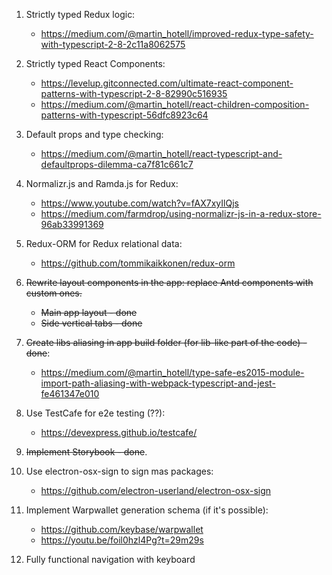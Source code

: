 
1. Strictly typed Redux logic:
    - https://medium.com/@martin_hotell/improved-redux-type-safety-with-typescript-2-8-2c11a8062575

2. Strictly typed React Components:
    - https://levelup.gitconnected.com/ultimate-react-component-patterns-with-typescript-2-8-82990c516935
    - https://medium.com/@martin_hotell/react-children-composition-patterns-with-typescript-56dfc8923c64

3. Default props and type checking:
    - https://medium.com/@martin_hotell/react-typescript-and-defaultprops-dilemma-ca7f81c661c7

4. Normalizr.js and Ramda.js for Redux:
    - https://www.youtube.com/watch?v=fAX7xyIlQjs
    - https://medium.com/farmdrop/using-normalizr-js-in-a-redux-store-96ab33991369

5. Redux-ORM for Redux relational data:
    - https://github.com/tommikaikkonen/redux-orm

6. ~~Rewrite layout components in the app: replace Antd components with custom ones.~~
    - ~~Main app layout - done~~
    - ~~Side vertical tabs - done~~

7. ~~Create libs aliasing in app build folder (for lib-like part of the code) - done~~:
    - https://medium.com/@martin_hotell/type-safe-es2015-module-import-path-aliasing-with-webpack-typescript-and-jest-fe461347e010

8. Use TestCafe for e2e testing (??):
    - https://devexpress.github.io/testcafe/

9. ~~Implement Storybook - done~~.

10. Use electron-osx-sign to sign mas packages:
    - https://github.com/electron-userland/electron-osx-sign

11. Implement Warpwallet generation schema (if it's possible):
    - https://github.com/keybase/warpwallet
    - https://youtu.be/foil0hzl4Pg?t=29m29s

12. Fully functional navigation with keyboard